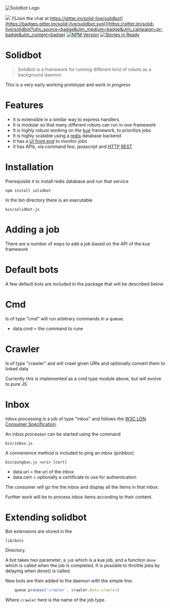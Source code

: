 ![Solidbot Logo](https://github.com/solid-live/solidbot/blob/master/static/image/solidbot.png?raw=true)

[![](https://img.shields.io/badge/project-Solid_Live-7C4DFF.svg?style=flat-square)](https://github.com/solid-live/)
[![Join the chat at https://gitter.im/solid-live/solidbot](https://badges.gitter.im/solid-live/solidbot.svg)](https://gitter.im/solid-live/solidbot?utm_source=badge&utm_medium=badge&utm_campaign=pr-badge&utm_content=badge)
[![NPM Version](https://img.shields.io/npm/v/solidbot.svg?style=flat-square)](https://npm.im/solidbot)
[![Stories in Ready](https://badge.waffle.io/solid-live/solidbot.png?label=ready&title=Ready)](https://waffle.io/solid-live/solidbot)

# Solidbot

> Solidbot is a framework for running different kind of robots as a background daemon

This is a very early working prototype and *work in progress*

# Features

* It is extensible in a similar way to express handlers
* It is modular so that many different robots can run in one framework
* It is highly robust working on the [kue](https://github.com/Automattic/kue) framework, to prioritize jobs
* It is highly scalable using a [redis](http://redis.io/) database backend
* It has a [UI front end](https://github.com/Automattic/kue#user-interface) to monitor jobs
* It has APIs, via command line, javascript and [HTTP REST](https://github.com/Automattic/kue#json-api)

# Installation

Prerequisite it to install redis database and run that service

    npm install solidbot

In the bin directory there is an executable

    bin/solidbot.js

# Adding a job

There are a number of ways to add a job based on the API of the kue framework

# Default bots

A few default bots are included in the package that will be described below

# Cmd

Is of type "cmd" will run arbitrary commands in a queue.

* data.cmd = the command to rune

# Crawler

Is of type "crawler" and will crawl given URIs and optionally convert them to linked data

Currently this is implemented as a cmd type module above, but will evolve to pure JS

# Inbox

Inbox processing is a job of type "inbox" and follows the [W3C LDN Consumer Specification](https://linkedresearch.org/ldn/#consuming).

An inbox processor can be started using the command

    bin/inbox.js

A convenience method is included to ping an inbox (pinbbox)

    bin/pingbox.js <uri> [cert]

* data.uri = the uri of the inbox
* data.cert = optionally a certificate to use for authentication

The consumer will go the the inbox and display all the items in that inbox.

Further work will be to process inbox items according to their content.

# Extending solidbot

Bot extensions are stored in the

    lib/bots

Directory.  

A bot takes two parameter, a `job` which is a kue job, and a function `done` which is called when the job is completed.  It is possible to throttle jobs by delaying when done() is called.

New bots are then added to the daemon with the simple line:


```javascript
    queue.process('crawler', crawler.bots.crawler)
```

Where `crawler` here is the name of the job type.

